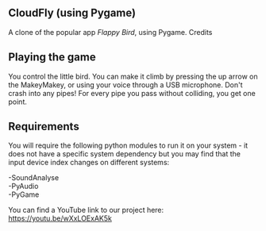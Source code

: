 ## CloudFly (using Pygame)

A clone of the popular app *Flappy Bird*, using Pygame.
Credits 

## Playing the game

You control the little bird. You can make it climb by pressing the up arrow on the MakeyMakey, or using your voice through a USB microphone. Don't crash into any pipes! For every pipe you pass without colliding, you get one point.


## Requirements

You will require the following python modules to run it on your system - it does not have a specific system dependency but you may find that the input device index changes on different systems:

-SoundAnalyse  
-PyAudio  
-PyGame  

You can find a YouTube link to our project here: https://youtu.be/wXxLOExAK5k
